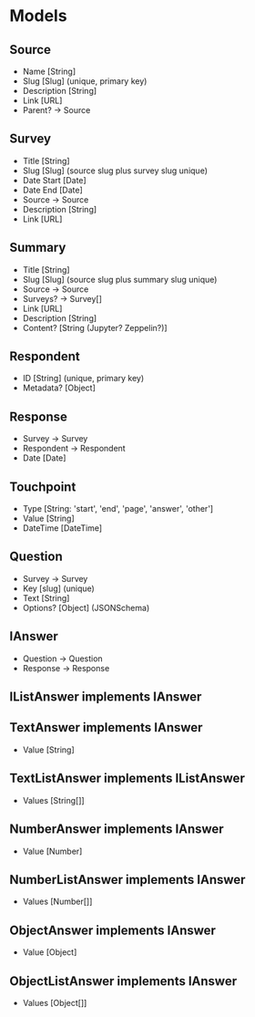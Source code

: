 # Models

## Source

* Name [String]
* Slug [Slug] (unique, primary key)
* Description [String]
* Link [URL]
* Parent? -> Source

## Survey

* Title [String]
* Slug [Slug] (source slug plus survey slug unique)
* Date Start [Date]
* Date End [Date]
* Source -> Source
* Description [String]
* Link [URL]

## Summary

* Title [String]
* Slug [Slug] (source slug plus summary slug unique)
* Source -> Source
* Surveys? -> Survey[]
* Link [URL]
* Description [String]
* Content? [String (Jupyter? Zeppelin?)]

## Respondent

* ID [String] (unique, primary key)
* Metadata? [Object]

## Response

* Survey -> Survey
* Respondent -> Respondent
* Date [Date]

## Touchpoint

* Type [String: 'start', 'end', 'page', 'answer', 'other']
* Value [String]
* DateTime [DateTime]

## Question

* Survey -> Survey
* Key [slug] (unique)
* Text [String]
* Options? [Object] (JSONSchema)

## IAnswer

* Question -> Question
* Response -> Response

## IListAnswer implements IAnswer

## TextAnswer implements IAnswer

* Value [String]

## TextListAnswer implements IListAnswer

* Values [String[]]

## NumberAnswer implements IAnswer

* Value [Number]

## NumberListAnswer implements IAnswer

* Values [Number[]]

## ObjectAnswer implements IAnswer

* Value [Object]

## ObjectListAnswer implements IAnswer

* Values [Object[]]
